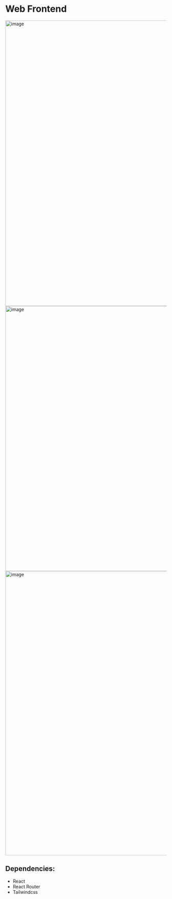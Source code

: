 # Web Frontend 


<img width="978" height="891" alt="image" src="https://github.com/user-attachments/assets/6ea06f42-be3e-4d2a-b718-2943cdb31715" />
<img width="914" height="827" alt="image" src="https://github.com/user-attachments/assets/c4f8a284-b88d-483c-83ba-642f91c4b312" />
<img width="1355" height="887" alt="image" src="https://github.com/user-attachments/assets/7e35caf1-9031-4f30-8c33-b4769b9fc53d" />

## Dependencies: 
- React
- React Router
- Tailwindcss

